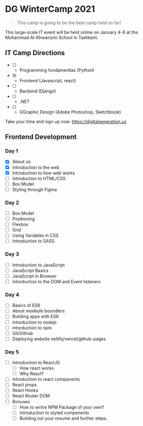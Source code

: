 # DG WinterCamp 2021

> This camp is going to be the best camp held so far!

This large-scale IT event will be held online on January 4-8 at the Muhammad Al-Khwarizmi School in Tashkent.

## IT Camp Directions

- [ ] - Programming fundamentlas (Python)
- [x] - Frontend (Javascript, react)
- [ ] - Backend (Django)
- [ ] - .NET
- [ ] - GGraphic Design (Adobe Photoshop, Sketchbook)

Take your time and sign up now: https://digitalgeneration.uz

## Frontend Development

### Day 1

- [x] About us
- [x] Introduction to the web
- [x] Introduction to how web works
- [ ] Introduction to HTML/CSS
- [ ] Box Model
- [ ] Styling through Figma

### Day 2

- [ ] Box Model
- [ ] Positioning
- [ ] Flexbox
- [ ] Grid
- [ ] Using Variables in CSS
- [ ] Introduction to SASS

### Day 3

- [ ] Introduction to JavaScript
- [ ] JavaScript Basics
- [ ] JavaScript in Browser
- [ ] Intorduction to the DOM and Event listeners

### Day 4

- [ ] Basics of ES6
- [ ] About modeule boundlers
- [ ] Building apps with ES6
- [ ] Intorduction to nodejs
- [ ] intorduction to npm
- [ ] Git/Github
- [ ] Deploying website netlify/vercel/github-pages

### Day 5

- [ ] Introduction to ReactJS
  - [ ] How react works
  - [ ] Why React?
- [ ] Introduction to react components
- [ ] React props
- [ ] React Hooks
- [ ] React Router DOM
- [ ] Bonuses
  - [ ] How to writre NPM Package of your own?
  - [ ] Introduction to styled components
  - [ ] Building out your resume and further steps.
